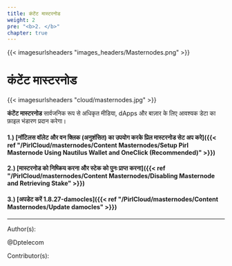 ```yaml
---
title: कंटेंट मास्टरनोड
weight: 2
pre: "<b>2. </b>"
chapter: true
---
```


{{< imagesurlsheaders "images_headers/Masternodes.png" >}}

# कंटेंट मास्टरनोड

{{< imagesurlsheaders "cloud/masternodes.jpg" >}}

**कंटेंट मास्टरनोड** सार्वजनिक रूप से अधिकृत मीडिया, dApps और बाज़ार के लिए आवश्यक डेटा का फ़ाइल भंडारण प्रदान करेगा।

#### 1.) [नॉटिलस वॉलेट और वन क्लिक (अनुशंसित) का उपयोग करके प्रिल मास्टरनोड सेट अप करे]({{< ref "/PirlCloud/masternodes/Content Masternodes/Setup Pirl Masternode Using Nautilus Wallet and OneClick (Recommended)" >}})

#### 2.) [मास्टरनोड को निष्क्रिय करना और स्टेक को पुनः प्राप्त करना]({{< ref "/PirlCloud/masternodes/Content Masternodes/Disabling Masternode and Retrieving Stake" >}})

#### 3.) [अपडेट करें 1.8.27-damocles]({{< ref "/PirlCloud/masternodes/Content Masternodes/Update damocles" >}})

---
Author(s):

@Dptelecom

Contributor(s):
